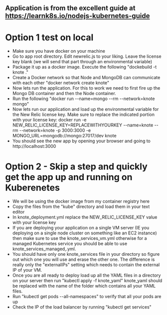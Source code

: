 ## 

## Application is from the excellent guide at https://learnk8s.io/nodejs-kubernetes-guide 

# Option 1 test on local

- Make sure you have docker on your machine
- Go to app root directory.  Edit newrelic.js to your liking.  Leave the license key blank (we will send that part through an environmental variable)
- Package it up as a docker image.  Execute the following "dockebuild -t knote ." 
- Create a Docker network so that Node and MongoDB can communicate with each other "docker network create knote"
- Now lets run the application.  For this to work we need to first fire up the Mongo DB container and then the Node container.
- Run the following "docker run --name=mongo --rm --network=knote mongo"
- Now lets run our application and load up the environmental variable for the New Relic license key.  Make sure to replace the indicated portion with your license key: docker run  -e NEW_RELIC_LICENSE_KEY=REPLACEWITHYOURKEY --name=knote --rm --network=knote -p 3000:3000 -e MONGO_URL=mongodb://mongo:27017/dev knote
- You should see the new app by opening your browser and going to http://localhost:3000

# Option 2 - Skip a step and quickly get the app up and running on Kuberenetes

- We will be using the docker image from my container registry here
- Copy the files from the "kube" directory and load them in your text editor
- In knote_deployment.yml replace the NEW_RELIC_LICENSE_KEY value with your license key
- If you are deploying your application on a single VM server (IE you deploying on a single node cluster on something like an EC2 instance) then make sure to use the knote_services_vm.yml otherwise for a managed Kubernetes service you should be able to use knote_services_managed,.yml.  
- You should have only one knote_services file in your directory so figure out which one you will use and erase the other one.  The difference is really only the "externalIPs" setting which needs to contain the external IP of your VM.   
- Once you are all ready to deploy load up all the YAML files in a directory on your server then run "kubectl apply -f knote_yaml"  knote_yaml should be replaced with the name of the folder which contains all your YAML files.  
- Run "kubectl get pods --all-namespaces" to verify that all your pods are up
- Check the IP of the load balancer by running "kubectl get services" 


